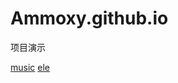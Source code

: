 # Ammoxy.github.io
项目演示

<a href="../music/index.html">music</a>
<a href="../ele/index.html">ele</a>
<a href='../coffee/index.html'></a>
